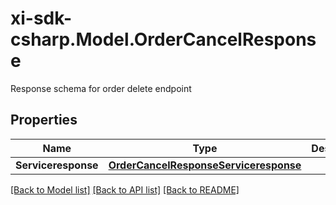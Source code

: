 # xi-sdk-csharp.Model.OrderCancelResponse
Response schema for order delete endpoint

## Properties

Name | Type | Description | Notes
------------ | ------------- | ------------- | -------------
**Serviceresponse** | [**OrderCancelResponseServiceresponse**](OrderCancelResponseServiceresponse.md) |  | [optional] 

[[Back to Model list]](../README.md#documentation-for-models) [[Back to API list]](../README.md#documentation-for-api-endpoints) [[Back to README]](../README.md)

